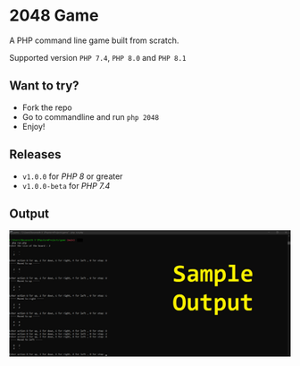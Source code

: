 # 2048 Game

A PHP command line game built from scratch.

Supported version  `PHP 7.4`, `PHP 8.0` and `PHP 8.1`

## Want to try?

- Fork the repo
- Go to commandline and run `php 2048`
- Enjoy!

## Releases
- `v1.0.0` for *PHP 8* or greater
- `v1.0.0-beta` for *PHP 7.4* 
## Output

![Sample output](output.png)
